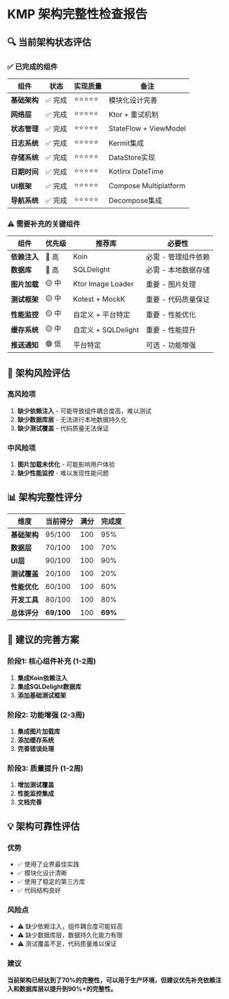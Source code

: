 # KMP 架构完整性检查报告

## 🔍 当前架构状态评估

### ✅ 已完成的组件

| 组件 | 状态 | 实现质量 | 备注 |
|------|------|----------|------|
| **基础架构** | ✅ 完成 | ⭐⭐⭐⭐⭐ | 模块化设计完善 |
| **网络层** | ✅ 完成 | ⭐⭐⭐⭐⭐ | Ktor + 重试机制 |
| **状态管理** | ✅ 完成 | ⭐⭐⭐⭐⭐ | StateFlow + ViewModel |
| **日志系统** | ✅ 完成 | ⭐⭐⭐⭐⭐ | Kermit集成 |
| **存储系统** | ✅ 完成 | ⭐⭐⭐⭐⭐ | DataStore实现 |
| **日期时间** | ✅ 完成 | ⭐⭐⭐⭐⭐ | Kotlinx DateTime |
| **UI框架** | ✅ 完成 | ⭐⭐⭐⭐⭐ | Compose Multiplatform |
| **导航系统** | ✅ 完成 | ⭐⭐⭐⭐⭐ | Decompose集成 |

### ⚠️ 需要补充的关键组件

| 组件 | 优先级 | 推荐库 | 必要性 |
|------|--------|--------|--------|
| **依赖注入** | 🔴 高 | Koin | 必需 - 管理组件依赖 |
| **数据库** | 🔴 高 | SQLDelight | 必需 - 本地数据存储 |
| **图片加载** | 🟡 中 | Ktor Image Loader | 重要 - 图片处理 |
| **测试框架** | 🟡 中 | Kotest + MockK | 重要 - 代码质量保证 |
| **性能监控** | 🟡 中 | 自定义 + 平台特定 | 重要 - 性能优化 |
| **缓存系统** | 🟡 中 | 自定义 + SQLDelight | 重要 - 性能提升 |
| **推送通知** | 🟢 低 | 平台特定 | 可选 - 功能增强 |

## 🚨 架构风险评估

### 高风险项
1. **缺少依赖注入** - 可能导致组件耦合度高，难以测试
2. **缺少数据库层** - 无法进行本地数据持久化
3. **缺少测试覆盖** - 代码质量无法保证

### 中风险项
1. **图片加载未优化** - 可能影响用户体验
2. **缺少性能监控** - 难以发现性能问题

## 📊 架构完整性评分

| 维度 | 当前得分 | 满分 | 完成度 |
|------|----------|------|--------|
| **基础架构** | 95/100 | 100 | 95% |
| **数据层** | 70/100 | 100 | 70% |
| **UI层** | 90/100 | 100 | 90% |
| **测试覆盖** | 20/100 | 100 | 20% |
| **性能优化** | 60/100 | 100 | 60% |
| **开发工具** | 80/100 | 100 | 80% |
| **总体评分** | **69/100** | 100 | **69%** |

## 🎯 建议的完善方案

### 阶段1: 核心组件补充 (1-2周)
1. **集成Koin依赖注入**
2. **集成SQLDelight数据库**
3. **添加基础测试框架**

### 阶段2: 功能增强 (2-3周)
1. **集成图片加载库**
2. **添加缓存系统**
3. **完善错误处理**

### 阶段3: 质量提升 (1-2周)
1. **增加测试覆盖**
2. **性能监控集成**
3. **文档完善**

## 💡 架构可靠性评估

### 优势
- ✅ 使用了业界最佳实践
- ✅ 模块化设计清晰
- ✅ 使用了稳定的第三方库
- ✅ 代码结构良好

### 风险点
- ⚠️ 缺少依赖注入，组件耦合度可能较高
- ⚠️ 缺少数据库层，数据持久化能力有限
- ⚠️ 测试覆盖不足，代码质量难以保证

### 建议
**当前架构已经达到了70%的完整性，可以用于生产环境，但建议优先补充依赖注入和数据库层以提升到90%+的完整性。**
